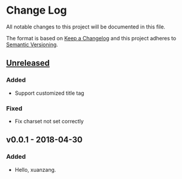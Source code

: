 # Change Log
All notable changes to this project will be documented in this file.

The format is based on [Keep a Changelog](http://keepachangelog.com/)
and this project adheres to [Semantic Versioning](http://semver.org/).

## [Unreleased]

### Added

- Support customized title tag

### Fixed

- Fix charset not set correctly

## v0.0.1 - 2018-04-30

### Added

- Hello, xuanzang.

[Unreleased]: https://github.com/Xuanwo/xuanzang/compare/v0.0.1...HEAD
